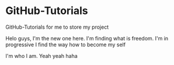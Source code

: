 # GitHub-Tutorials
GitHub-Tutorials for me to store my project

Helo guys, I'm the new one here.
I'm finding what is freedom. 
I'm in progressive
I find the way how to become my self

I'm who I am.
Yeah yeah
haha 
